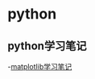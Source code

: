 # python
## python学习笔记

-[matplotlib学习笔记](https://github.com/sunyongkun/python/tree/master/matplotlib)
